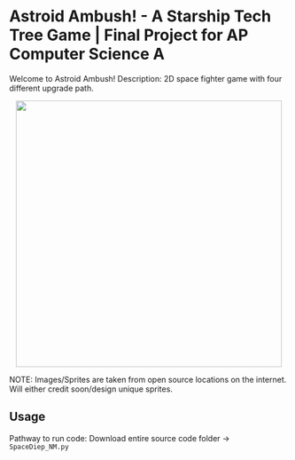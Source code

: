 # Astroid Ambush! - A Starship Tech Tree Game | Final Project for AP Computer Science A

Welcome to Astroid Ambush!
Description: 2D space fighter game with four different upgrade path.

<p align="center">
  <img src="https://user-images.githubusercontent.com/54038104/90344593-0c99c700-dfe9-11ea-980a-cfebb59a6a1d.PNG" width="480">
</p>
NOTE: Images/Sprites are taken from open source locations on the internet. Will either credit soon/design unique sprites.

## Usage
Pathway to run code: Download entire source code folder → `SpaceDiep_NM.py`
